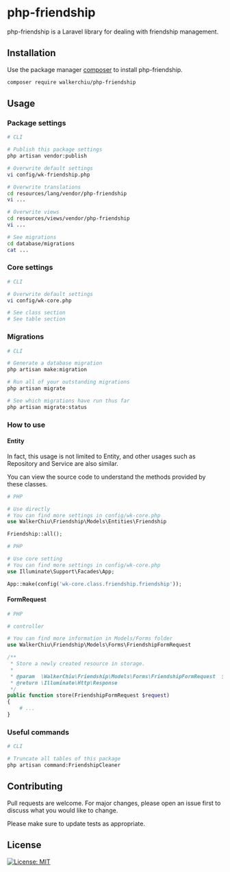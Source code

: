 # php-friendship

php-friendship is a Laravel library for dealing with friendship management.

## Installation

Use the package manager [composer](https://getcomposer.org/download/) to install php-friendship.

``` bash
composer require walkerchiu/php-friendship
```

## Usage

### Package settings

``` bash
# CLI

# Publish this package settings
php artisan vendor:publish

# Overwrite default settings
vi config/wk-friendship.php

# Overwrite translations
cd resources/lang/vendor/php-friendship
vi ...

# Overwrite views
cd resources/views/vendor/php-friendship
vi ...

# See migrations
cd database/migrations
cat ...
```

### Core settings

``` bash
# CLI

# Overwrite default settings
vi config/wk-core.php

# See class section
# See table section
```

### Migrations

``` bash
# CLI

# Generate a database migration
php artisan make:migration

# Run all of your outstanding migrations
php artisan migrate

# See which migrations have run thus far
php artisan migrate:status
```

### How to use

#### Entity

In fact, this usage is not limited to Entity, and other usages such as Repository and Service are also similar.

You can view the source code to understand the methods provided by these classes.

``` php
# PHP

# Use directly
# You can find more settings in config/wk-core.php
use WalkerChiu\Friendship\Models\Entities\Friendship

Friendship::all();
```

``` php
# PHP

# Use core setting
# You can find more settings in config/wk-core.php
use Illuminate\Support\Facades\App;

App::make(config('wk-core.class.friendship.friendship'));
```

#### FormRequest

``` php
# PHP

# controller

# You can find more information in Models/Forms folder
use WalkerChiu\Friendship\Models\Forms\FriendshipFormRequest

/**
 * Store a newly created resource in storage.
 *
 * @param  \WalkerChiu\Friendship\Models\Forms\FriendshipFormRequest  $request
 * @return \Illuminate\Http\Response
 */
public function store(FriendshipFormRequest $request)
{
    # ...
}
```

### Useful commands

``` bash
# CLI

# Truncate all tables of this package
php artisan command:FriendshipCleaner
```

## Contributing

Pull requests are welcome. For major changes, please open an issue first to discuss what you would like to change.

Please make sure to update tests as appropriate.

## License

[![License: MIT](https://img.shields.io/badge/License-MIT-yellow.svg)](https://opensource.org/licenses/MIT)
